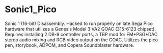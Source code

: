 # Sonic1_Pico
Sonic 1 (16-bit) Disassembly. Hacked to run properly on late Sega Pico hardware that utilizes a Genesis Model 3 VA2 GOAC (315-6123 chipset).  Requires installing 2 DB-9 controller ports, a TBP mod for FM+PSG+DAC stereo audio mixing and RGB video output on the GOAC. Utilizes the pico pen, storybook, ADPCM, and Copera Soundblaster hardware.
